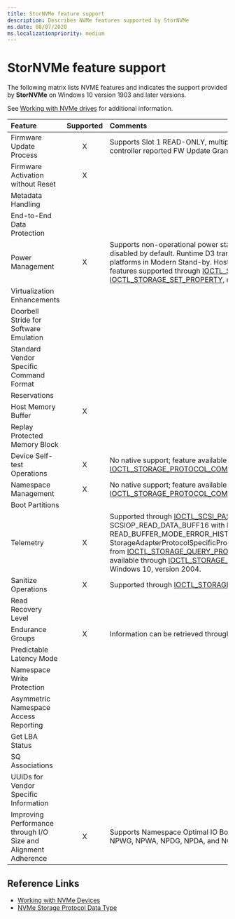 ```yaml
---
title: StorNVMe feature support
description: Describes NVMe features supported by StorNVMe
ms.date: 08/07/2020
ms.localizationpriority: medium
---
```


# StorNVMe feature support

The following matrix lists NVME features and indicates the support provided by **StorNVMe** on Windows 10 version 1903 and later versions.

See [Working with NVMe drives](/windows/win32/fileio/working-with-nvme-devices#protocol-specific-queries) for additional information.

| Feature  | Supported | Comments |
| :------- | :-------: | :------- |
| Firmware Update Process                                        | X |  Supports Slot 1 READ-ONLY, multiple slots for Commit/Download. Aligns to controller reported FW Update Granularity. |
| Firmware Activation without Reset                              | X | |
| Metadata Handling                                              |   | |
| End-to-End Data Protection                                     |   | |
| Power Management                                               | X | Supports non-operational power states. Autonomous power state transitions are disabled by default. Runtime D3 transitions are enabled by default for selected platforms in Modern Stand-by. Host controlled thermal management Get and Set features supported through [IOCTL_STORAGE_QUERY_PROPERTY](/windows-hardware/drivers/ddi/ntddstor/ni-ntddstor-ioctl_storage_query_property) and [IOCTL_STORAGE_SET_PROPERTY](/windows-hardware/drivers/ddi/ntddstor/ni-ntddstor-ioctl_storage_set_property), respectively. |
| Virtualization Enhancements                                    |   | |
| Doorbell Stride for Software Emulation                         |   | |
| Standard Vendor Specific Command Format                        |   | |
| Reservations                                                   |   | |
| Host Memory Buffer                                             | X | |
| Replay Protected Memory Block                                  |   | |
| Device Self-test Operations                                    | X | No native support; feature available through [IOCTL_STORAGE_PROTOCOL_COMMAND](/windows-hardware/drivers/ddi/ntddstor/ni-ntddstor-ioctl_storage_protocol_command).|
| Namespace Management                                           | X | No native support; feature available through [IOCTL_STORAGE_PROTOCOL_COMMAND](/windows-hardware/drivers/ddi/ntddstor/ni-ntddstor-ioctl_storage_protocol_command) in WinPE mode. |
| Boot Partitions                                                |   | |
| Telemetry                                                      | X | Supported through [IOCTL_SCSI_PASS_THROUGH](/windows-hardware/drivers/ddi/ntddscsi/ni-ntddscsi-ioctl_scsi_pass_through) using command SCSIOP_READ_DATA_BUFF16 with buffer mode as READ_BUFFER_MODE_ERROR_HISTORY. Also available through StorageAdapterProtocolSpecificProperty/StorageDeviceProtocolSpecificProperty from [IOCTL_STORAGE_QUERY_PROPERTY](/windows-hardware/drivers/ddi/ntddstor/ni-ntddstor-ioctl_storage_query_property). For host telemetry, this is also available through [IOCTL_STORAGE_GET_DEVICE_INTERNAL_LOG](/windows-hardware/drivers/ddi/ntddstor/ni-ntddstor-ioctl_storage_get_device_internal_log) starting with Windows 10, version 2004. |
| Sanitize Operations                                            | X | Supported through [IOCTL_STORAGE_PROTOCOL_COMMAND](/windows-hardware/drivers/ddi/ntddstor/ni-ntddstor-ioctl_storage_protocol_command) in WinPE mode. |
| Read Recovery Level                                            |   | |
| Endurance Groups                                               | X | Information can be retrieved through [IOCTL_STORAGE_QUERY_PROPERTY](/windows-hardware/drivers/ddi/ntddstor/ni-ntddstor-ioctl_storage_query_property) |
| Predictable Latency Mode                                       |   | |
| Namespace Write Protection                                     |   | |
| Asymmetric Namespace Access Reporting                          |   | |
| Get LBA Status                                                 |   | |
| SQ Associations                                                |   | |
| UUIDs for Vendor Specific Information                          |   | |
| Improving Performance through I/O Size and Alignment Adherence | X | Supports Namespace Optimal IO Boundary (NOIOB). Currently doesn't support NPWG, NPWA, NPDG, NPDA, and NOWS |

## Reference Links

- [Working with NVMe Devices](/windows/win32/fileio/working-with-nvme-devices)
- [NVMe Storage Protocol Data Type](/windows/win32/api/winioctl/ne-winioctl-storage_protocol_nvme_data_type)
